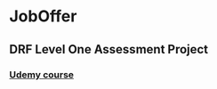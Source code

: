 # JobOffer
## DRF Level One Assessment Project
### [Udemy course](https://www.udemy.com/course/the-complete-guide-to-django-rest-framework-and-vue-js/)